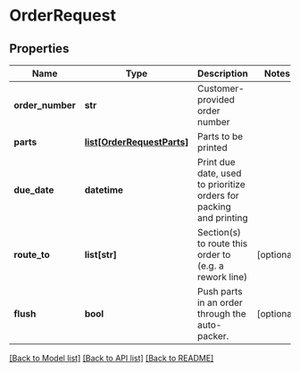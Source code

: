 # OrderRequest

## Properties
Name | Type | Description | Notes
------------ | ------------- | ------------- | -------------
**order_number** | **str** | Customer-provided order number | 
**parts** | [**list[OrderRequestParts]**](OrderRequestParts.md) | Parts to be printed | 
**due_date** | **datetime** | Print due date, used to prioritize orders for packing and printing | 
**route_to** | **list[str]** | Section(s) to route this order to (e.g. a rework line) | [optional] 
**flush** | **bool** | Push parts in an order through the auto-packer. | [optional] 

[[Back to Model list]](../README.md#documentation-for-models) [[Back to API list]](../README.md#documentation-for-api-endpoints) [[Back to README]](../README.md)


